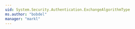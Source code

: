 ```yaml
---
uid: System.Security.Authentication.ExchangeAlgorithmType
ms.author: "bobdel"
manager: "markl"
---
```

